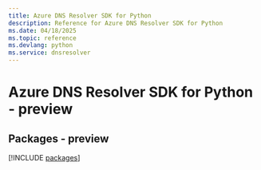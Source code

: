 ```yaml
---
title: Azure DNS Resolver SDK for Python
description: Reference for Azure DNS Resolver SDK for Python
ms.date: 04/18/2025
ms.topic: reference
ms.devlang: python
ms.service: dnsresolver
---
```

# Azure DNS Resolver SDK for Python - preview
## Packages - preview
[!INCLUDE [packages](dns-resolver-index.md)]